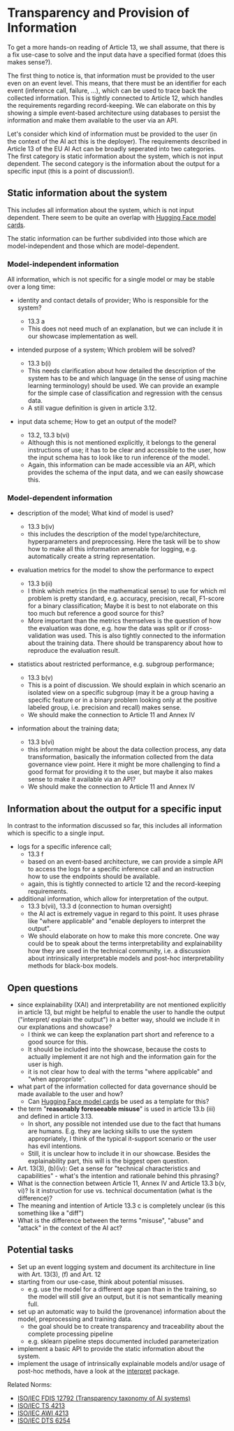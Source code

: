 # Transparency and Provision of Information

To get a more hands-on reading of Article 13, we shall assume, that there
is a fix use-case to solve and the input data have a specified format
(does this makes sense?).

The first thing to notice is, that information
must be provided to the user even on an event level. This means, that there
must be an identifier for each event (inference call, failure, ...), which can be used to trace back the
collected information. This is tightly connected to Article 12, which
handles the requirements regarding record-keeping. We can elaborate on this
by showing a simple event-based architecture using databases
to persist the information and make them available to the user via an API.

Let's consider which kind of information must be provided to the user (in the context of the AI act this is the deployer).
The requirements described in Article 13 of the EU AI Act can be broadly
seperated into two categories. The first category is static information
about the system, which is not input dependent. The second category is the
information about the output for a specific input (this is a point of discussion!).


## Static information about the system

This includes all information about the system, which is not input dependent.
There seem to be quite an overlap with
[Hugging Face model cards](https://huggingface.co/docs/hub/en/model-cards).

The static information can be further subdivided into those which are model-independent
and those which are model-dependent.

### Model-independent information
All information, which is not specific for a single model or may be stable over
a long time:

* identity and contact details of provider; Who is responsible for the system?
    * 13.3 a
    * This does not need much of an explanation, but we can include it in our showcase implementation as well.

* intended purpose of a system; Which problem will be solved?
    * 13.3 b(i)
    * This needs clarification about how detailed the description of the system
      has to be and which language (in the sense of using machine learning terminology) should be used. We can provide an example for the simple case of classification and regression with the census data.
    * A still vague definition is given in article 3.12.

* input data scheme; How to get an output of the model?
    * 13.2, 13.3 b(vi)
    * Although this is not mentioned explicitly, it belongs to the general instructions of use; it has to be clear and accessible to the user, how the input schema has to look like to run inference of the model.
    * Again, this information can be made accessible via an API, which provides the schema of the input data, and we can easily showcase this.


### Model-dependent information

* description of the model; What kind of model is used?
    * 13.3 b(iv)
    * this includes the description of the model type/architecture, hyperparameters and preprocessing. Here the task will be to show how to make all this information amenable for logging, e.g. automatically create a string representation.

* evaluation metrics for the model to show the performance to expect
    * 13.3 b(ii)
    * I think which metrics (in the mathematical sense) to use for which ml problem
      is pretty standard, e.g. accuracy, precision, recall, F1-score for a binary classification; Maybe it is best to not elaborate on this too much but reference a
      good source for this?
    * More important than the metrics themselves is the question of how the evaluation
      was done, e.g. how the data was split or if cross-validation was used. This
      is also tightly connected to the information about the training data. There
      should be transparency about how to reproduce the evaluation result.

* statistics about restricted performance, e.g. subgroup performance;
    * 13.3 b(v)
    * This is a point of discussion. We should explain in which scenario an isolated
      view on a specific subgroup (may it be a group having a specific feature or
      in a binary problem looking only at the positive labeled group, i.e. precision and recall) makes sense.
    * We should make the connection to Article 11 and Annex IV

* information about the training data;
    * 13.3 b(vi)
    * this information might be about the data collection process, any data transformation, basically the information collected from the data governance view point. Here it might be more challenging to find a good format for providing it
      to the user, but maybe it also makes sense to make it available via an API?
    * We should make the connection to Article 11 and Annex IV
    

## Information about the output for a specific input

In contrast to the information discussed so far, this includes all information
which is specific to a single input.
* logs for a specific inference call;
    * 13.3 f
    * based on an event-based architecture, we can provide a simple API to access the logs for a specific inference call and an instruction how to use the endpoints should be available.
    * again, this is tightly connected to article 12 and the record-keeping requirements.
* additional information, which allow for interpretation of the output.
    * 13.3 b(vii), 13.3 d (connection to human oversight)
    * the AI act is extremely vague in regard to this point. It uses phrase like
      "where applicable" and "enable deployers to interpret the output".
    * We should elaborate on how to make this more concrete. One way could be to speak
      about the terms interpretability and explainability how they are used in the technical community, i.e. a discussion about intrinsically interpretable models and post-hoc interpretability methods for black-box models.

## Open questions

* since explainability (XAI) and interpretability are not mentioned explicitly in article 13, but might be helpful to enable the user to handle the output ("interpret/ explain the output") in a better way, should we include it in our explanations and showcase?
    * I think we can keep the explanation part short and reference to a good source for this.
    * It should be included into the showcase, because the costs to actually implement it are not high and the information gain for the user is high.
    * it is not clear how to deal with the terms "where applicable" and "when appropriate".
* what part of the information collected for data governance should be made available to the user and how?
    * Can [Hugging Face model cards](https://huggingface.co/docs/hub/en/model-cards) be used as a template for this?
* the term "**reasonably foreseeable misuse**" is used in article 13.b (iii) and defined in article 3.13.
    * In short, any possible not intended use due to the fact that humans are humans. E.g. they are lacking skills to use the system appropriately, I think of the typical it-support scenario or the user has evil intentions.
    * Still, it is unclear how to include it in our showcase. Besides the explainability part, this will is the biggest open question.
* Art. 13(3), (b)(iv): Get a sense for "technical characteristics and capabilities" - what's the intention and rationale behind this phrasing?
* What is the connection between Article 11, Annex IV and Article 13.3 b(v, vi)? Is it instruction for use vs. technical documentation (what is the difference)?
* The meaning and intention of Article 13.3 c is completely unclear (is this something like a "diff")
* What is the difference between the terms "misuse", "abuse" and "attack" in the context of the AI act?  

## Potential tasks
* Set up an event logging system and document its architecture in line with Art. 13(3), (f) and Art. 12
* starting from our use-case, think about potential misuses.
    * e.g. use the model for a different age span than in the training,
      so the model will still give an output, but it is not semantically meaning full.
* set up an automatic way to build the (provenance) information about the model, preprocessing and training data.
  * the goal should be to create transparency and traceability about the complete processing pipeline
  * e.g. sklearn pipeline steps documented included parameterization
* implement a basic API to provide the static information about the system.
* implement the usage of intrinsically explainable models and/or usage of post-hoc methods, have a look at the [interpret](https://github.com/interpretml/interpret) package.


Related Norms:
* [ISO/IEC FDIS 12792 (Transparency taxonomy of AI systems)](https://www.iso.org/standard/84111.html)
* [ISO/IEC TS 4213](https://www.iso.org/standard/79799.html)
* [ISO/IEC AWI 4213](https://www.iso.org/standard/89455.html)
* [ISO/IEC DTS 6254](https://www.iso.org/standard/82148.html)